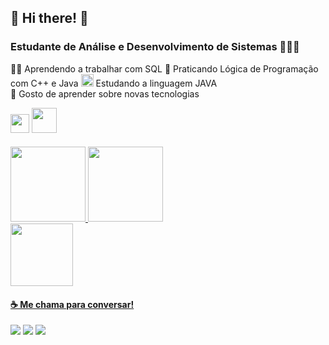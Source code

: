 ## 🤍 Hi there! 👾

### Estudante de Análise e Desenvolvimento de Sistemas 👩🏻‍🎓
 
👩‍💻 Aprendendo a trabalhar com SQL
👾 Praticando Lógica de Programação com C++ e Java
<img height="20em" src="https://cdn.jsdelivr.net/gh/devicons/devicon/icons/java/java-original.svg" /> Estudando a linguagem JAVA  
🧠 Gosto de aprender sobre novas tecnologias   

<div>
<img height="30em" src="https://cdn.jsdelivr.net/gh/devicons/devicon/icons/cplusplus/cplusplus-original.svg"/>
<img height="40em" src="https://www.code4source.com/static/media/java.898b7343.png"/>
<div/>  
 
####

<div>
<a href="https://github.com/kmlyteixeira">
<img height="120em" src="https://github-readme-stats.vercel.app/api/top-langs/?username=kmlyteixeira&layout=compact&langs_count=7&theme=dracula"/>
<img height="120em" src="https://github-readme-stats.vercel.app/api?username=kmlyteixeira&show_icons=true&theme=dracula&include_all_commits=true&count_private=true"/>
</div>
 <img src="https://cdn.domestika.org/c_limit,dpr_auto,f_auto,q_auto,w_820/v1572821689/content-items/003/381/611/U4L1_TOTAL-original.gif?1572821689" width="100" height="100"/>

#### ☕ Me chama para conversar!
<div> 
<a href="https://www.linkedin.com/in/kemily-teixeira" target="_blank"><img src="https://img.shields.io/badge/-LinkedIn-%230077B5?style=for-the-badge&logo=linkedin&logoColor=white" target="_blank"></a>  
<a href="https://instagram.com/kemilyteixeiradr" target="_blank"><img src="https://img.shields.io/badge/-Instagram-%23E4405F?style=for-the-badge&logo=instagram&logoColor=white" target="_blank"></a>
<a href = "mailto:kemilyteixeira047@gmail.com"><img src="https://img.shields.io/badge/Gmail-D14836?style=for-the-badge&logo=gmail&logoColor=white" target="_blank"></a>  
</div>
  

<!---
kmlyteixeira/kmlyteixeira is a ✨ special ✨ repository because its `README.md` (this file) appears on your GitHub profile.
--->
